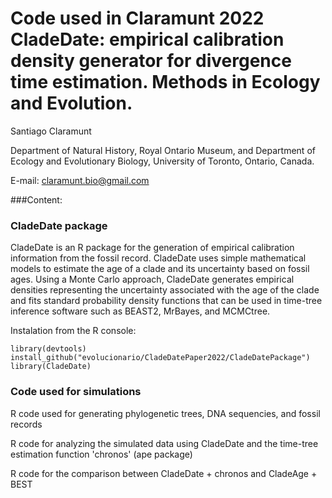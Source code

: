 # Code used in Claramunt 2022 CladeDate: empirical calibration density generator for divergence time estimation. Methods in Ecology and Evolution.

Santiago Claramunt

Department of Natural History, Royal Ontario Museum, and
Department of Ecology and Evolutionary Biology, University of Toronto, Ontario, Canada.

E-mail: claramunt.bio@gmail.com

###Content:

### CladeDate package

CladeDate is an R package for the generation of empirical calibration information from the fossil record. CladeDate uses simple mathematical models to estimate the age of a clade and its uncertainty based on fossil ages. Using a Monte Carlo approach, CladeDate generates empirical densities representing the uncertainty associated with the age of the clade and fits standard probability density functions that can be used in time-tree inference software such as BEAST2, MrBayes, and MCMCtree.

Instalation from the R console:

````
library(devtools)
install_github("evolucionario/CladeDatePaper2022/CladeDatePackage")
library(CladeDate)
````

### Code used for simulations

  R code used for generating phylogenetic trees, DNA sequencies, and fossil records
  
  R code for analyzing the simulated data using CladeDate and the time-tree estimation function 'chronos' (ape package) 

  R code for the comparison between CladeDate + chronos and CladeAge + BEST
